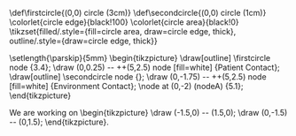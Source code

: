 
\def\firstcircle{(0,0) circle (3cm)}
\def\secondcircle{(0,0) circle (1cm)}
\colorlet{circle edge}{black!100}
\colorlet{circle area}{black!0}
\tikzset{filled/.style={fill=circle area, draw=circle edge, thick}, outline/.style={draw=circle edge, thick}}

\setlength{\parskip}{5mm}
\begin{tikzpicture}
    \draw[outline] \firstcircle node {3.4};
    \draw (0,0.25) -- ++(5,2.5) node [fill=white] {Patient Contact};
    \draw[outline] \secondcircle node {};
    \draw (0,-1.75) -- ++(5,2.5) node [fill=white] {Environment Contact};
    \node at (0,-2) (nodeA) {5.1};
\end{tikzpicture}


We are working on
\begin{tikzpicture}
  \draw (-1.5,0) -- (1.5,0);
  \draw (0,-1.5) -- (0,1.5);
\end{tikzpicture}.
